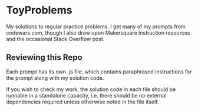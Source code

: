 # ToyProblems

My solutions to regular practice problems. I get many of my prompts from codewars.com, though I also draw upon Makersquare instruction resources and the occasional Stack Overflow post.

## Reviewing this Repo

Each prompt has its own .js file, which contains paraphrased instructions for the prompt along with my solution code. 

If you wish to check my work, the solution code in each file should be runnable in a standalone capacity, i.e. there should be no external dependencies required unless otherwise noted in the file itself.
